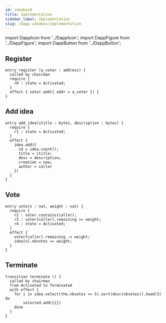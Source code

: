 ```yaml
---
id: ideabox9
title: Implementation
sidebar_label: Implementation
slug: /dapp-ideabox/implementation
---
```


import DappIcon from '../DappIcon';
import DappFigure from '../DappFigure';
import DappButton from '../DappButton';

## Register

```archetype
entry register (a_voter : address) {
  called by chairman
  require {
    r0 : state = Activated;
  }
  effect { voter.add({ addr = a_voter }) }
}
```

## Add idea

```archetype
entry add_idea(ititle : bytes, description : bytes) {
  require {
    r1 : state = Activated;
  }
  effect {
    idea.add({
      id = idea.count();
      title = ititle;
      desc = description;
      creation = now;
      author = caller
    })
  }
}
```

## Vote

```archetype
entry vote(n : nat, weight : nat) {
  require {
    r2 : voter.contains(caller);
    r3 : voter[caller].remaining >= weight;
    r4 : state = Activated;
  }
  effect {
    voter[caller].remaining -= weight;
    idea[n].nbvotes += weight;
  }
}
```

## Terminate

```archetype
transition terminate () {
  called by chairman
  from Activated to Terminated
  with effect {
    for i in idea.select(the.nbvotes >= 5).sort(desc(nbvotes)).head(3) do
        selected.add({i})
    done
  }
}
```

